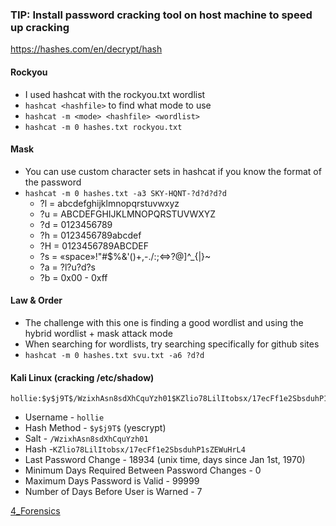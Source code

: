 ### TIP: Install password cracking tool on host machine to speed up cracking

https://hashes.com/en/decrypt/hash
#### Rockyou
* I used hashcat with the rockyou.txt wordlist
* `hashcat <hashfile>` to find what mode to use
* `hashcat -m <mode> <hashfile> <wordlist>`
* `hashcat -m 0 hashes.txt rockyou.txt`

#### Mask
* You can use custom character sets in hashcat if you know the format of the password
* `hashcat -m 0 hashes.txt -a3 SKY-HQNT-?d?d?d?d`
	* ?l = abcdefghijklmnopqrstuvwxyz
	* ?u = ABCDEFGHIJKLMNOPQRSTUVWXYZ
	* ?d = 0123456789
	* ?h = 0123456789abcdef
	* ?H = 0123456789ABCDEF
	* ?s = «space»!"#$%&'()+,-./:;<=>?@\]^_{|}~
	* ?a = ?l?u?d?s
	* ?b = 0x00 - 0xff

#### Law & Order
* The challenge with this one is finding a good wordlist and using the hybrid wordlist + mask attack mode
* When searching for wordlists, try searching specifically for github sites
* `hashcat -m 0 hashes.txt svu.txt -a6 ?d?d`

#### Kali Linux (cracking /etc/shadow)
```
hollie:$y$j9T$/WzixhAsn8sdXhCquYzh01$KZlio78LilItobsx/17ecFf1e2SbsduhP1sZEWuHrL4:18934:0:99999:7:::
```
* Username - `hollie`
* Hash Method - `$y$j9T$` (yescrypt)
* Salt - `/WzixhAsn8sdXhCquYzh01`
* Hash -`KZlio78LilItobsx/17ecFf1e2SbsduhP1sZEWuHrL4`
* Last Password Change - 18934 (unix time, days since Jan 1st, 1970)
* Minimum Days Required Between Password Changes - 0
* Maximum Days Password is Valid - 99999
* Number of Days Before User is Warned - 7

[4_Forensics](4_Forensics.md)